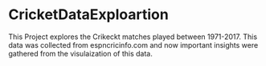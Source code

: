 # CricketDataExploartion

This Project explores the Crikeckt matches played between 1971-2017. This data was collected from espncricinfo.com and now important insights were gathered from the visulaization of this data.
